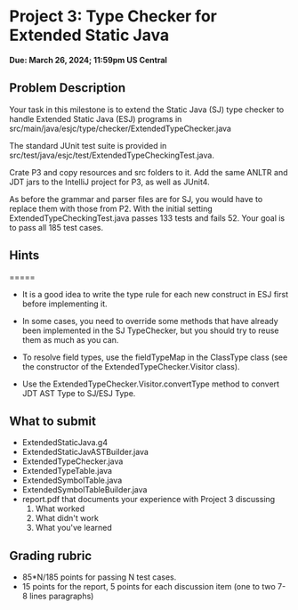 # Project 3: Type Checker for Extended Static Java

**Due: March 26, 2024; 11:59pm US Central**


## Problem Description

Your task in this milestone is to extend the Static Java (SJ) type 
checker to handle Extended Static Java (ESJ) programs in 
src/main/java/esjc/type/checker/ExtendedTypeChecker.java

The standard JUnit test suite is provided in 
src/test/java/esjc/test/ExtendedTypeCheckingTest.java. 

Crate P3 and copy resources and src folders to it. Add the same ANLTR and JDT jars to the IntelliJ project for P3,
as well as JUnit4.

As before the grammar and parser files are for SJ, you would have to replace them with those from P2. With
the initial setting ExtendedTypeCheckingTest.java passes 133 tests and fails 52. Your goal is to pass all 185 test cases.

## Hints
=====
* It is a good idea to write the type rule for each new construct in ESJ
  first before implementing it.

* In some cases, you need to override some methods that have already been
  implemented in the SJ TypeChecker, but you should try to reuse them as
  much as you can.

* To resolve field types, use the fieldTypeMap in the ClassType class
  (see the constructor of the ExtendedTypeChecker.Visitor class).

* Use the ExtendedTypeChecker.Visitor.convertType method to convert JDT
  AST Type to SJ/ESJ Type.

## What to submit
* ExtendedStaticJava.g4
* ExtendedStaticJavASTBuilder.java
* ExtendedTypeChecker.java
* ExtendedTypeTable.java
* ExtendedSymbolTable.java
* ExtendedSymbolTableBuilder.java
* report.pdf that documents your experience with Project 3 discussing
  1. What worked
  2. What didn't work
  3. What you've learned
 
## Grading rubric
 * 85*N/185 points for passing N test cases.
 * 15 points for the report, 5 points for each discussion item (one to two 7-8 lines paragraphs)
